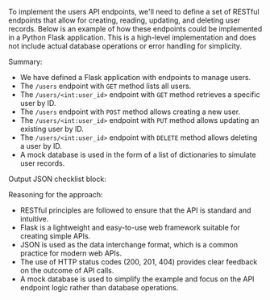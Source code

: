 To implement the users API endpoints, we'll need to define a set of RESTful endpoints that allow for creating, reading, updating, and deleting user records. Below is an example of how these endpoints could be implemented in a Python Flask application. This is a high-level implementation and does not include actual database operations or error handling for simplicity.


Summary:
- We have defined a Flask application with endpoints to manage users.
- The `/users` endpoint with `GET` method lists all users.
- The `/users/<int:user_id>` endpoint with `GET` method retrieves a specific user by ID.
- The `/users` endpoint with `POST` method allows creating a new user.
- The `/users/<int:user_id>` endpoint with `PUT` method allows updating an existing user by ID.
- The `/users/<int:user_id>` endpoint with `DELETE` method allows deleting a user by ID.
- A mock database is used in the form of a list of dictionaries to simulate user records.

Output JSON checklist block:


Reasoning for the approach:
- RESTful principles are followed to ensure that the API is standard and intuitive.
- Flask is a lightweight and easy-to-use web framework suitable for creating simple APIs.
- JSON is used as the data interchange format, which is a common practice for modern web APIs.
- The use of HTTP status codes (200, 201, 404) provides clear feedback on the outcome of API calls.
- A mock database is used to simplify the example and focus on the API endpoint logic rather than database operations.